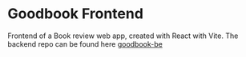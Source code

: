 # Goodbook Frontend
Frontend of a Book review web app, created with React with Vite. The backend repo can be found here [goodbook-be](https://github.com/fajarwz/goodbook-be)